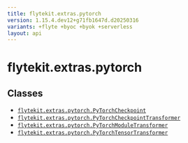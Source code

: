 ```yaml
---
title: flytekit.extras.pytorch
version: 1.15.4.dev12+g71fb1647d.d20250316
variants: +flyte +byoc +byok +serverless
layout: api
---
```


# flytekit.extras.pytorch

## Classes
* [`flytekit.extras.pytorch.PyTorchCheckpoint`](../flytekit.extras.pytorch/pytorchcheckpoint)
* [`flytekit.extras.pytorch.PyTorchCheckpointTransformer`](../flytekit.extras.pytorch/pytorchcheckpointtransformer)
* [`flytekit.extras.pytorch.PyTorchModuleTransformer`](../flytekit.extras.pytorch/pytorchmoduletransformer)
* [`flytekit.extras.pytorch.PyTorchTensorTransformer`](../flytekit.extras.pytorch/pytorchtensortransformer)
